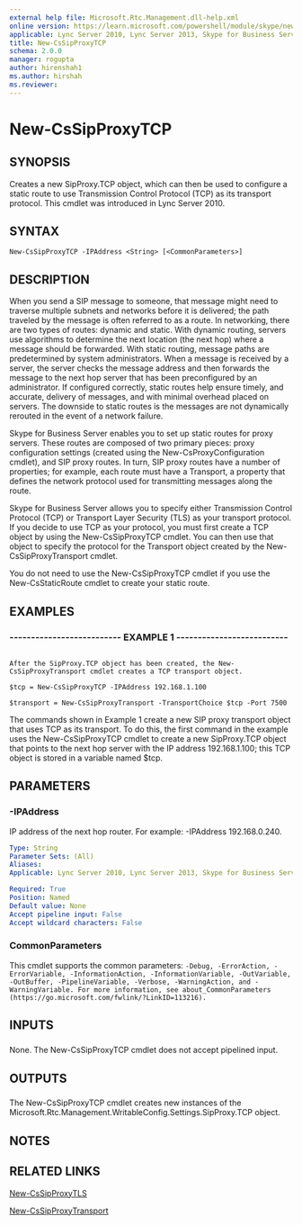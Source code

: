 ```yaml
---
external help file: Microsoft.Rtc.Management.dll-help.xml
online version: https://learn.microsoft.com/powershell/module/skype/new-cssipproxytcp
applicable: Lync Server 2010, Lync Server 2013, Skype for Business Server 2015, Skype for Business Server 2019
title: New-CsSipProxyTCP
schema: 2.0.0
manager: rogupta
author: hirenshah1
ms.author: hirshah
ms.reviewer:
---
```


# New-CsSipProxyTCP

## SYNOPSIS

Creates a new SipProxy.TCP object, which can then be used to configure a static route to use Transmission Control Protocol (TCP) as its transport protocol.
This cmdlet was introduced in Lync Server 2010.



## SYNTAX

```
New-CsSipProxyTCP -IPAddress <String> [<CommonParameters>]
```

## DESCRIPTION

When you send a SIP message to someone, that message might need to traverse multiple subnets and networks before it is delivered; the path traveled by the message is often referred to as a route.
In networking, there are two types of routes: dynamic and static.
With dynamic routing, servers use algorithms to determine the next location (the next hop) where a message should be forwarded.
With static routing, message paths are predetermined by system administrators.
When a message is received by a server, the server checks the message address and then forwards the message to the next hop server that has been preconfigured by an administrator.
If configured correctly, static routes help ensure timely, and accurate, delivery of messages, and with minimal overhead placed on servers.
The downside to static routes is the messages are not dynamically rerouted in the event of a network failure.

Skype for Business Server enables you to set up static routes for proxy servers.
These routes are composed of two primary pieces: proxy configuration settings (created using the New-CsProxyConfiguration cmdlet), and SIP proxy routes.
In turn, SIP proxy routes have a number of properties; for example, each route must have a Transport, a property that defines the network protocol used for transmitting messages along the route.

Skype for Business Server allows you to specify either Transmission Control Protocol (TCP) or Transport Layer Security (TLS) as your transport protocol.
If you decide to use TCP as your protocol, you must first create a TCP object by using the New-CsSipProxyTCP cmdlet.
You can then use that object to specify the protocol for the Transport object created by the New-CsSipProxyTransport cmdlet.

You do not need to use the New-CsSipProxyTCP cmdlet if you use the New-CsStaticRoute cmdlet to create your static route.



## EXAMPLES

### -------------------------- EXAMPLE 1 -------------------------- 
```

After the SipProxy.TCP object has been created, the New-CsSipProxyTransport cmdlet creates a TCP transport object.

$tcp = New-CsSipProxyTCP -IPAddress 192.168.1.100

$transport = New-CsSipProxyTransport -TransportChoice $tcp -Port 7500
```

The commands shown in Example 1 create a new SIP proxy transport object that uses TCP as its transport.
To do this, the first command in the example uses the New-CsSipProxyTCP cmdlet to create a new SipProxy.TCP object that points to the next hop server with the IP address 192.168.1.100; this TCP object is stored in a variable named $tcp.


## PARAMETERS

### -IPAddress
IP address of the next hop router.
For example: -IPAddress 192.168.0.240.

```yaml
Type: String
Parameter Sets: (All)
Aliases: 
Applicable: Lync Server 2010, Lync Server 2013, Skype for Business Server 2015, Skype for Business Server 2019

Required: True
Position: Named
Default value: None
Accept pipeline input: False
Accept wildcard characters: False
```

### CommonParameters
This cmdlet supports the common parameters: `-Debug, -ErrorAction, -ErrorVariable, -InformationAction, -InformationVariable, -OutVariable, -OutBuffer, -PipelineVariable, -Verbose, -WarningAction, and -WarningVariable. For more information, see about_CommonParameters (https://go.microsoft.com/fwlink/?LinkID=113216).`

## INPUTS

###  
None.
The New-CsSipProxyTCP cmdlet does not accept pipelined input.

## OUTPUTS

###  
The New-CsSipProxyTCP cmdlet creates new instances of the Microsoft.Rtc.Management.WritableConfig.Settings.SipProxy.TCP object.

## NOTES

## RELATED LINKS

[New-CsSipProxyTLS](New-CsSipProxyTLS.md)

[New-CsSipProxyTransport](New-CsSipProxyTransport.md)
